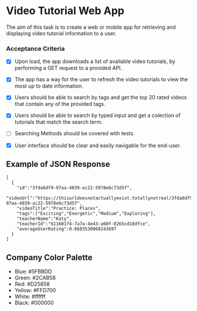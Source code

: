 # Video Tutorial Web App

The aim of this task is to create a web or mobile app for retrieving and displaying
video tutorial information to a user.


### Acceptance Criteria

- [x] Upon load, the app downloads a list of available video tutorials, by performing a GET request to a provided API.

- [x] The app has a way for the user to refresh the video tutorials to view the most
up to date information.

- [x] Users should be able to search by tags and get the top 20 rated videos that contain any of the provided tags.

- [x] Users should be able to search by typed input and get a colection of tutorials that match the search term.

- [ ] Searching Methods should be covered with tests.

- [x] User interface should be clear and easily navigable for the end-user.


## Example of JSON Response
```
[
  {
    "id":"3fda6df9-97aa-4039-ac22-5978e6c73d5f",
    "videoUrl":"https://thisurldoesnotactuallyexist.totallynotreal/3fda6df9-97aa-4039-ac22-5978e6c73d5f",
    "videoTitle":"Practice: Places",
    "tags":["Exciting","Energetic","Medium","Exploring"],
    "teacherName":"Katy",
    "teacherId":"611601f4-7a7a-4e43-a60f-0265cd18dfce",
    "averageUserRating":0.6683530068243697
  }
]
```

## Company Color Palette
- Blue: #5FBBDD
- Green: #2CAB58
- Red: #D25858
- Yellow: #FFD700
- White: #ffffff
- Black: #000000